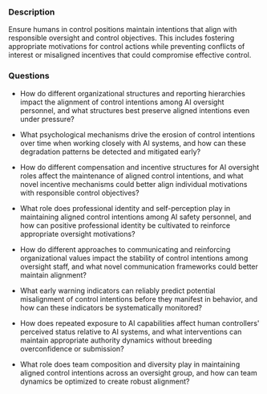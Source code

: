 ### Description

Ensure humans in control positions maintain intentions that align with responsible oversight and control objectives. This includes fostering appropriate motivations for control actions while preventing conflicts of interest or misaligned incentives that could compromise effective control.

### Questions

- How do different organizational structures and reporting hierarchies impact the alignment of control intentions among AI oversight personnel, and what structures best preserve aligned intentions even under pressure?

- What psychological mechanisms drive the erosion of control intentions over time when working closely with AI systems, and how can these degradation patterns be detected and mitigated early?

- How do different compensation and incentive structures for AI oversight roles affect the maintenance of aligned control intentions, and what novel incentive mechanisms could better align individual motivations with responsible control objectives?

- What role does professional identity and self-perception play in maintaining aligned control intentions among AI safety personnel, and how can positive professional identity be cultivated to reinforce appropriate oversight motivations?

- How do different approaches to communicating and reinforcing organizational values impact the stability of control intentions among oversight staff, and what novel communication frameworks could better maintain alignment?

- What early warning indicators can reliably predict potential misalignment of control intentions before they manifest in behavior, and how can these indicators be systematically monitored?

- How does repeated exposure to AI capabilities affect human controllers' perceived status relative to AI systems, and what interventions can maintain appropriate authority dynamics without breeding overconfidence or submission?

- What role does team composition and diversity play in maintaining aligned control intentions across an oversight group, and how can team dynamics be optimized to create robust alignment?
